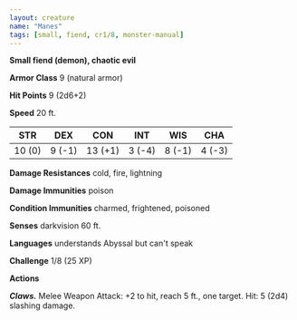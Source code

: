 ```yaml
---
layout: creature
name: "Manes"
tags: [small, fiend, cr1/8, monster-manual]
---
```


**Small fiend (demon), chaotic evil**

**Armor Class** 9 (natural armor)

**Hit Points** 9 (2d6+2)

**Speed** 20 ft.

|   STR   |   DEX   |   CON   |   INT   |   WIS   |   CHA   |
|:-----:|:-----:|:-----:|:-----:|:-----:|:-----:|
| 10 (0) | 9 (-1) | 13 (+1) | 3 (-4) | 8 (-1) | 4 (-3) |

**Damage Resistances** cold, fire, lightning

**Damage Immunities** poison

**Condition Immunities** charmed, frightened, poisoned

**Senses** darkvision 60 ft.

**Languages** understands Abyssal but can't speak

**Challenge** 1/8 (25 XP)

**Actions**

***Claws.*** Melee Weapon Attack: +2 to hit, reach 5 ft., one target. Hit: 5 (2d4) slashing damage.

